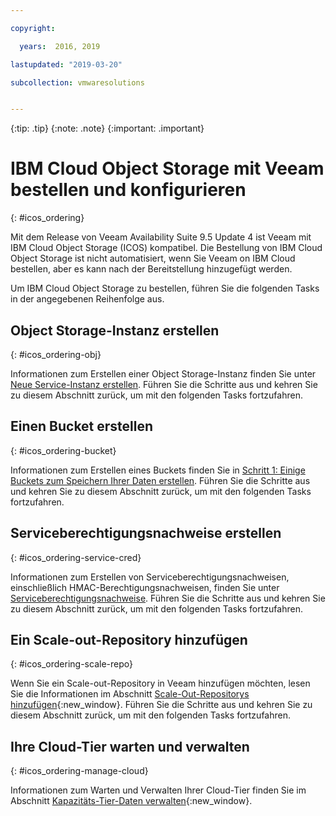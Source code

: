 ```yaml
---

copyright:

  years:  2016, 2019

lastupdated: "2019-03-20"

subcollection: vmwaresolutions


---
```


{:tip: .tip}
{:note: .note}
{:important: .important}

# IBM Cloud Object Storage mit Veeam bestellen und konfigurieren
{: #icos_ordering}

Mit dem Release von Veeam Availability Suite 9.5 Update 4 ist Veeam mit IBM Cloud Object Storage (ICOS) kompatibel. Die Bestellung von IBM Cloud Object Storage ist nicht automatisiert, wenn Sie Veeam on IBM Cloud bestellen, aber es kann nach der Bereitstellung hinzugefügt werden.

Um IBM Cloud Object Storage zu bestellen, führen Sie die folgenden Tasks in der angegebenen Reihenfolge aus.

## Object Storage-Instanz erstellen
{: #icos_ordering-obj}

Informationen zum Erstellen einer Object Storage-Instanz finden Sie unter [Neue Service-Instanz erstellen](/docs/services/cloud-object-storage/basics?topic=cloud-object-storage-order-storage#creating-a-new-service-instance). Führen Sie die Schritte aus und kehren Sie zu diesem Abschnitt zurück, um mit den folgenden Tasks fortzufahren.

## Einen Bucket erstellen
{: #icos_ordering-bucket}

Informationen zum Erstellen eines Buckets finden Sie in [Schritt 1: Einige Buckets zum Speichern Ihrer Daten erstellen](https://cloud.ibm.com/docs/services/cloud-object-storage/basics?topic=cloud-object-storage-getting-started-console-#create-buckets). Führen Sie die Schritte aus und kehren Sie zu diesem Abschnitt zurück, um mit den folgenden Tasks fortzufahren.

## Serviceberechtigungsnachweise erstellen
{: #icos_ordering-service-cred}

Informationen zum Erstellen von Serviceberechtigungsnachweisen, einschließlich HMAC-Berechtigungsnachweisen, finden Sie unter [Serviceberechtigungsnachweise](/docs/services/cloud-object-storage/hmac?topic=cloud-object-storage-service-credentials#using-hmac-credentials). Führen Sie die Schritte aus und kehren Sie zu diesem Abschnitt zurück, um mit den folgenden Tasks fortzufahren.

## Ein Scale-out-Repository hinzufügen
{: #icos_ordering-scale-repo}

Wenn Sie ein Scale-out-Repository in Veeam hinzufügen möchten, lesen Sie die Informationen im Abschnitt [Scale-Out-Repositorys hinzufügen](https://helpcenter.veeam.com/docs/backup/vsphere/sobr_add.html?ver=95u4){:new_window}. Führen Sie die Schritte aus und kehren Sie zu diesem Abschnitt zurück, um mit den folgenden Tasks fortzufahren.

## Ihre Cloud-Tier warten und verwalten
{: #icos_ordering-manage-cloud}

Informationen zum Warten und Verwalten Ihrer Cloud-Tier finden Sie im Abschnitt [Kapazitäts-Tier-Daten verwalten](https://helpcenter.veeam.com/docs/backup/vsphere/capacity_tier_managing_data.html?ver=95u4){:new_window}.
